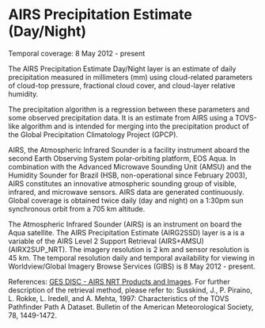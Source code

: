 # AIRS Precipitation Estimate (Day/Night)
Temporal coverage: 8 May 2012 - present

The AIRS Precipitation Estimate Day/Night layer is an estimate of daily precipitation measured in millimeters (mm) using cloud-related parameters of cloud-top pressure, fractional cloud cover, and cloud-layer relative humidity.

The precipitation algorithm is a regression between these parameters and some observed precipitation data. It is an estimate from AIRS using a TOVS-like algorithm and is intended for merging into the precipitation product of the Global Precipitation Climatology Project (GPCP).

AIRS, the Atmospheric Infrared Sounder is a facility instrument aboard the second Earth Observing System polar-orbiting platform, EOS Aqua. In combination with the Advanced Microwave Sounding Unit (AMSU) and the Humidity Sounder for Brazil (HSB, non-operational since February 2003), AIRS constitutes an innovative atmospheric sounding group of visible, infrared, and microwave sensors. AIRS data are generated continuously. Global coverage is obtained twice daily (day and night) on a 1:30pm sun synchronous orbit from a 705 km altitude.

The Atmospheric Infrared Sounder (AIRS) is an instrument on board the Aqua satellite. The AIRS Precipitation Estimate (AIRG2SSD) layer is a is a variable of the AIRS Level 2 Support Retrieval (AIRS+AMSU) (AIRX2SUP_NRT). The imagery resolution is 2 km and sensor resolution is 45 km. The temporal resolution daily and temporal availability for viewing in Worldview/Global Imagery Browse Services (GIBS) is 8 May 2012 - present.

References: [GES DISC - AIRS NRT Products and Images](http://disc.sci.gsfc.nasa.gov/nrt/data-holdings/airs-nrt-products). For further description of the retrieval method, please refer to:
Susskind, J., P. Piraino, L. Rokke, L. Iredell, and A. Mehta, 1997: Characteristics of the TOVS Pathfinder Path A Dataset. Bulletin of the American Meteorological Society, 78, 1449-1472.
